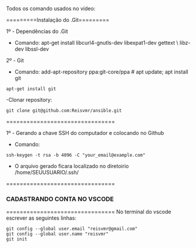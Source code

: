Todos os comando usados no vídeo: 

=========Instalação do .Git=========

 1º - Dependências do .Git

 - Comando:  apt-get install libcurl4-gnutls-dev libexpat1-dev gettext \ libz-dev libssl-dev

 2º - Git

 - Comando: add-apt-repository ppa:git-core/ppa # apt update; apt install git
 ```
 apt-get install git
 ```
 -Clonar repository:

  ```
  git clone git@github.com:Reisvmr/ansible.git
   ```


================================

1º - Gerando a chave SSH do computador e colocando no Github
 - Comando: 
 ```
 ssh-keygen -t rsa -b 4096 -C "your_email@example.com"
 ```
 - O arquivo gerado ficara localizado no diretoirio /home/SEUUSUARIO/.ssh/

================================
### CADASTRANDO CONTA NO VSCODE
================================
No terminal do vscode escrever as seguintes linhas:
```
git config --global user.email "reisvmr@gmail.com"
git config --global user.name "reisvmr"
git init
```